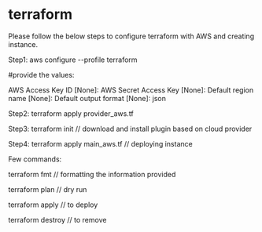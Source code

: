 # terraform
Please follow the below steps to configure terraform with AWS and creating instance.

Step1: aws configure --profile terraform

#provide the values:

AWS Access Key ID [None]: <Access Key Id>
AWS Secret Access Key [None]: <Secret Access Key>
Default region name [None]: <Region>
Default output format [None]: json

Step2: terraform apply provider_aws.tf 

Step3: terraform init // download and install plugin based on cloud provider

Step4: terraform apply main_aws.tf // deploying instance

Few commands:

terraform fmt // formatting the information provided 

terraform plan // dry run

terraform apply // to deploy

terraform destroy //  to remove
